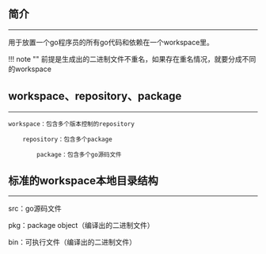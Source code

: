 ## **简介**

---

用于放置一个go程序员的所有go代码和依赖在一个workspace里。

!!! note ""
	前提是生成出的二进制文件不重名，如果存在重名情况，就要分成不同的workspace

## **workspace、repository、package**

---

```text
workspace：包含多个版本控制的repository

	repository：包含多个package

		package：包含多个go源码文件
```

## **标准的workspace本地目录结构**

---

src：go源码文件

pkg：package object（编译出的二进制文件）

bin：可执行文件（编译出的二进制文件）
